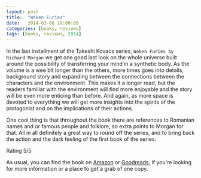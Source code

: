 ```yaml
---
layout: post
title:  "Woken Furies"
date:   2014-03-06 19:00:00
categories: [books, reviews]
tags: [books, reviews, 2014]
---
```

In the last installment of the Takeshi Kovacs series, `Woken Furies by Richard Morgan` we get one good last look on the whole universe built around the possibility of transferring your mind in a synthetic body.
As the volume is a wee bit longer than the others, more times goes into details, background story and expanding between the connections between the characters and the environment. This makes it a longer read, but the readers familiar with the environment will find more enjoyable and the story will be even more enticing than before. And again, as more space is devoted to everything we will get more insights into the spirits of the protagonist and on the implications of their actions.

One cool thing is that throughout the book there are references to Romanian names and or famous people and folklore, so extra points to Morgan for that. All in all definitely a great way to round off the series, and to bring back the action and the dark feeling of the first book of the series.

Rating 5/5

As usual, you can find the book on [Amazon] or [Goodreads], if you're looking for more information or a place to get a grab of one copy.

[Amazon]: http://www.amazon.com/Woken-Furies-Takeshi-Kovacs-Novel/dp/0345499778
[Goodreads]: https://www.goodreads.com/book/show/1747814.Woken_Furies
